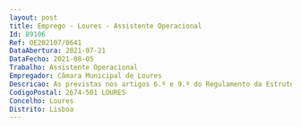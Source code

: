 ```yaml
--- 
layout: post
title: Emprego - Loures - Assistente Operacional
Id: 89106
Ref: OE202107/0641
DataAbertura: 2021-07-21
DataFecho: 2021-08-05
Trabalho: Assistente Operacional
Empregador: Câmara Municipal de Loures
Descricao: As previstas nos artigos 6.º e 9.º do Regulamento da Estrutura Orgânica da Câmara Municipal de Loures, nomeadamente, no que concerne à prossecução das atribuições do município no domínio da educação, previstas na Lei n.º 75 2013 de 12 de setembro, Decreto Lei n.º 144 2008 de 28 de julho, e estabelecidas no contrato n.º 194 2009 celebrado entre o Ministério da Educação e a Câmara Municipal de Loures, executando tarefas de apoio à atividade pedagógica, de ação social escolar e de apoio geral, indispensáveis ao funcionamento dos equipamentos educativos, designadamente  higiene, limpeza e conservação dos equipamentos  apoio nas atividades desenvolvidas e à comunidade educativa e apoio nas atividades de crianças com necessidades educativas especiais.
CodigoPostal: 2674-501 LOURES
Concelho: Loures
Distrito: Lisboa
--- 
```

